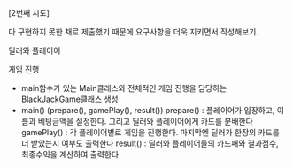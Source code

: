 [2번째 시도]

다 구현하지 못한 채로 제출했기 때문에 요구사항을 더욱 지키면서 작성해보기.

딜러와 플레이어

게임 진행
- main함수가 있는 Main클래스와 전체적인 게임 진행을 담당하는 BlackJackGame클래스 생성
- main() (prepare(), gamePlay(), result())
 prepare() : 플레이어가 입장하고, 이름과 베팅금액을 설정한다. 그리고 딜러와 플레이어에게 카드를 분배한다
 gamePlay() : 각 플레이어별로 게임을 진행한다. 마지막엔 딜러가 한장의 카드를 더 받았는지 여부도 출력한다
 result() : 딜러와 플레이어들의 카드패와 결과점수, 최종수익을 계산하여 출력한다